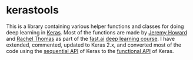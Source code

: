 # kerastools

This is a library containing various helper functions and classes for doing deep learning in [Keras](https://keras.io). Most of the functions are made by [Jeremy Howard](https://twitter.com/jeremyphoward) and [Rachel Thomas](https://twitter.com/math_rachel) as part of the [fast.ai](http://www.fast.ai) [deep learning course](http://course.fast.ai). I have extended, commented, updated to Keras 2.x, and converted most of the code using the [sequential API](https://keras.io/models/sequential/) of Keras to the [functional API](https://keras.io/models/model/) of Keras.
